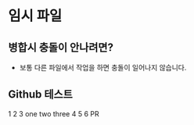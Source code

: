 # 임시 파일

## 병합시 충돌이 안나려면?

- 보통 다른 파일에서 작업을 하면 충돌이 일어나지 않습니다.

## Github 테스트
1
2
3
one
two
three
4
5
6
PR

